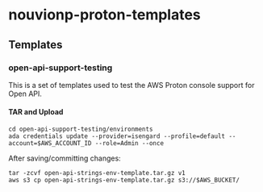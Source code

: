 # nouvionp-proton-templates

## Templates

### open-api-support-testing

This is a set of templates used to test the AWS Proton console support for Open API.

#### TAR and Upload

```
cd open-api-support-testing/environments
ada credentials update --provider=isengard --profile=default --account=$AWS_ACCOUNT_ID --role=Admin --once
```

After saving/committing changes:

```
tar -zcvf open-api-strings-env-template.tar.gz v1
aws s3 cp open-api-strings-env-template.tar.gz s3://$AWS_BUCKET/
```
